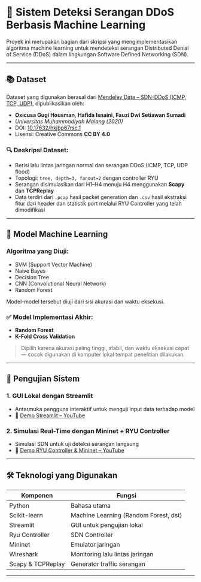 # 🚀 Sistem Deteksi Serangan DDoS Berbasis Machine Learning

Proyek ini merupakan bagian dari skripsi yang mengimplementasikan algoritma machine learning untuk mendeteksi serangan Distributed Denial of Service (DDoS) dalam lingkungan Software Defined Networking (SDN).

---

## 📚 Dataset

Dataset yang digunakan berasal dari [Mendeley Data – SDN-DDoS (ICMP, TCP, UDP)](https://data.mendeley.com/datasets/hkjbp67rsc/1), dipublikasikan oleh:

- **Oxicusa Gugi Housman**, **Hafida Isnaini**, **Fauzi Dwi Setiawan Sumadi**  
- *Universitas Muhammadiyah Malang (2020)*  
- DOI: [10.17632/hkjbp67rsc.1](https://doi.org/10.17632/hkjbp67rsc.1)  
- Lisensi: Creative Commons **CC BY 4.0**

### 🔍 Deskripsi Dataset:

- Berisi lalu lintas jaringan normal dan serangan DDoS (ICMP, TCP, UDP flood)
- Topologi: `tree, depth=3, fanout=2` dengan controller RYU
- Serangan disimulasikan dari H1–H4 menuju H4 menggunakan **Scapy** dan **TCPReplay**
- Data terdiri dari `.pcap` hasil packet generation dan `.csv` hasil ekstraksi fitur dari header dan statistik port melalui RYU Controller yang telah dimodifikasi

---

## 🤖 Model Machine Learning

### Algoritma yang Diuji:
- SVM (Support Vector Machine)
- Naive Bayes
- Decision Tree
- CNN (Convolutional Neural Network)
- Random Forest

Model-model tersebut diuji dari sisi akurasi dan waktu eksekusi.

### ✅ Model Implementasi Akhir:
- **Random Forest**
- **K-Fold Cross Validation**

> Dipilih karena akurasi paling tinggi, stabil, dan waktu eksekusi cepat — cocok digunakan di komputer lokal tempat penelitian dilakukan.

---

## 🧪 Pengujian Sistem

### 1. **GUI Lokal dengan Streamlit**
- Antarmuka pengguna interaktif untuk menguji input data terhadap model
- 🎥 [Demo Streamlit – YouTube](https://youtu.be/glfzqsn_Zhs)

### 2. **Simulasi Real-Time dengan Mininet + RYU Controller**
- Simulasi SDN untuk uji deteksi serangan langsung
- 🎥 [Demo RYU Controller & Mininet – YouTube](https://youtu.be/8tqxjv_XoXI)

---

## 🛠 Teknologi yang Digunakan

| Komponen         | Fungsi                               |
|------------------|----------------------------------------|
| Python           | Bahasa utama                          |
| Scikit-learn     | Machine Learning (Random Forest, dst) |
| Streamlit        | GUI untuk pengujian lokal              |
| Ryu Controller   | SDN Controller                         |
| Mininet          | Emulator jaringan                      |
| Wireshark        | Monitoring lalu lintas jaringan        |
| Scapy & TCPReplay| Generator traffic serangan             |

---
